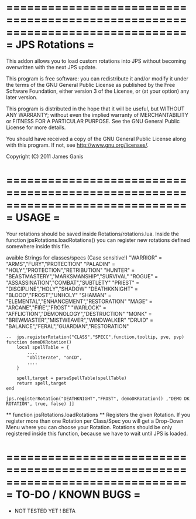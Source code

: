 ==============================================================================
= JPS Rotations =
==============================================================================

This addon allows you to load custom rotations into JPS without becoming overwritten with the next JPS update.

This program is free software: you can redistribute it and/or modify
it under the terms of the GNU General Public License as published by
the Free Software Foundation, either version 3 of the License, or
(at your option) any later version.

This program is distributed in the hope that it will be useful,
but WITHOUT ANY WARRANTY; without even the implied warranty of
MERCHANTABILITY or FITNESS FOR A PARTICULAR PURPOSE.  See the
GNU General Public License for more details.

You should have received a copy of the GNU General Public License
along with this program.  If not, see <http://www.gnu.org/licenses/>.

Copyright (C) 2011 James Ganis

==============================================================================
= USAGE                                                                      =
==============================================================================

Your rotations should be saved inside Rotations/rotations.lua.
Inside the function jpsRotations.loadRotations() you can register new rotations defined somewhere inside this file.

 avaible Strings for classes/specs (Case sensitive!) 
 "WARRIOR" = "ARMS","FURY","PROTECTION"
 "PALADIN" = "HOLY","PROTECTION","RETRIBUTION"
 "HUNTER" = "BEASTMASTERY","MARKSMANSHIP","SURVIVAL"
 "ROGUE" = "ASSASSINATION","COMBAT","SUBTLETY"
 "PRIEST" = "DISCIPLINE","HOLY","SHADOW"
 "DEATHKKNIGHT" = "BLOOD","FROST","UNHOLY"
 "SHAMAN" = "ELEMENTAL","ENHANCEMENT","RESTORATION"
 "MAGE" = "ARCANE","FIRE","FROST"
 "WARLOCK" = "AFFLICTION","DEMONOLOGY","DESTRUCTION"
 "MONK" = "BREWMASTER","MISTWEAVER","WINDWALKER"
 "DRUID" = "BALANCE","FERAL","GUARDIAN","RESTORATION"

	--  jps.registerRotation("CLASS","SPECC",function,tooltip, pve, pvp)	
	function demoDKRotation()
		local spellTable = {
			....
			"obliterate", "onCD",
			....
		}
		
		spell,target = parseSpellTable(spellTable)
		return spell,target
	end
	
	jps.registerRotation("DEATHKNIGHT","FROST", demoDKRotation() ,"DEMO DK ROTATION", true, false) ]]

** function jpsRotations.loadRotations **
Registers the given Rotation. If you register more than one Rotation per Class/Spec you will get a Drop-Down Menu where you can
choose your Rotation. Rotations should be only registered inside this function, because we have to wait until JPS is loaded.


==============================================================================
= TO-DO / KNOWN BUGS                                                         =
==============================================================================

* NOT TESTED YET ! BETA

